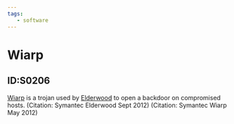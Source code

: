 ```yaml
---
tags:
   - software
---
```

# Wiarp
## ID:S0206
[Wiarp](software/S0206) is a trojan used by [Elderwood](groups/G0066) to open a backdoor on compromised hosts. (Citation: Symantec Elderwood Sept 2012) (Citation: Symantec Wiarp May 2012)

